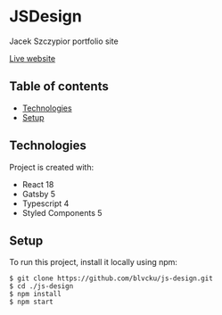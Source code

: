 # JSDesign
Jacek Szczypior portfolio site

[Live website](https://js-design.vercel.app/)

## Table of contents
* [Technologies](#technologies)
* [Setup](#setup)

## Technologies
Project is created with:
* React 18
* Gatsby 5
* Typescript 4
* Styled Components 5

## Setup
To run this project, install it locally using npm:
```
$ git clone https://github.com/blvcku/js-design.git
$ cd ./js-design
$ npm install
$ npm start
```